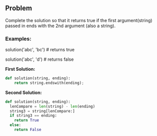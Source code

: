 ## Problem

Complete the solution so that it returns true if the first argument(string) passed in ends with the 2nd argument (also a string).

### Examples:

solution('abc', 'bc') # returns true

solution('abc', 'd') # returns false

**First Solution:**
```python
def solution(string, ending):
	return string.endswith(ending);
```

**Second Solution:**
```python
def solution(string, ending):
  lenCompare = len(string) - len(ending)
  string3 = string[lenCompare:]
  if string3 == ending:
    return True
  else:
    return False
```